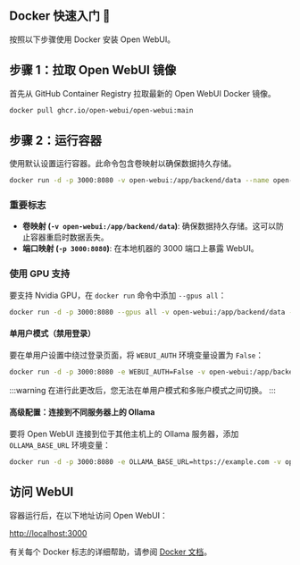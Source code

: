 ## Docker 快速入门 🐳

按照以下步骤使用 Docker 安装 Open WebUI。

## 步骤 1：拉取 Open WebUI 镜像

首先从 GitHub Container Registry 拉取最新的 Open WebUI Docker 镜像。

```bash
docker pull ghcr.io/open-webui/open-webui:main
```

## 步骤 2：运行容器

使用默认设置运行容器。此命令包含卷映射以确保数据持久存储。

```bash
docker run -d -p 3000:8080 -v open-webui:/app/backend/data --name open-webui ghcr.io/open-webui/open-webui:main
```

### 重要标志

- **卷映射 (`-v open-webui:/app/backend/data`)**: 确保数据持久存储。这可以防止容器重启时数据丢失。
- **端口映射 (`-p 3000:8080`)**: 在本地机器的 3000 端口上暴露 WebUI。

### 使用 GPU 支持

要支持 Nvidia GPU，在 `docker run` 命令中添加 `--gpus all`：

```bash
docker run -d -p 3000:8080 --gpus all -v open-webui:/app/backend/data --name open-webui ghcr.io/open-webui/open-webui:cuda
```


#### 单用户模式（禁用登录）

要在单用户设置中绕过登录页面，将 `WEBUI_AUTH` 环境变量设置为 `False`：

```bash
docker run -d -p 3000:8080 -e WEBUI_AUTH=False -v open-webui:/app/backend/data --name open-webui ghcr.io/open-webui/open-webui:main
```

:::warning
在进行此更改后，您无法在单用户模式和多账户模式之间切换。
:::

#### 高级配置：连接到不同服务器上的 Ollama

要将 Open WebUI 连接到位于其他主机上的 Ollama 服务器，添加 `OLLAMA_BASE_URL` 环境变量：

```bash
docker run -d -p 3000:8080 -e OLLAMA_BASE_URL=https://example.com -v open-webui:/app/backend/data --name open-webui --restart always ghcr.io/open-webui/open-webui:main
```

## 访问 WebUI

容器运行后，在以下地址访问 Open WebUI：

[http://localhost:3000](http://localhost:3000)

有关每个 Docker 标志的详细帮助，请参阅 [Docker 文档](https://docs.docker.com/engine/reference/commandline/run/)。

